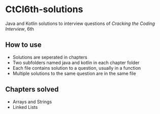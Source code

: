 # CtCI6th-solutions
Java and Kotlin solutions to interview questions of _Cracking the Coding Interview_, 6th

## How to use

- Solutions are seperated in chapters
- Two subfolders named java and kotlin in each chapter folder
- Each file contains solution to a question, usually in a function
- Multiple solutions to the same question are in the same file

## Chapters solved

- Arrays and Strings
- Linked Lists

